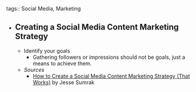 tags:: Social Media, Marketing

- ## Creating a Social Media Content Marketing Strategy
	- Identify your goals
		- Gathering followers or impressions should not be goals, just a means to achieve them.
	- *Sources*
		- [How to Create a Social Media Content Marketing Strategy (That Works)](https://sendgrid.com/blog/social-media-content-marketing-strategy) by Jesse Sumrak